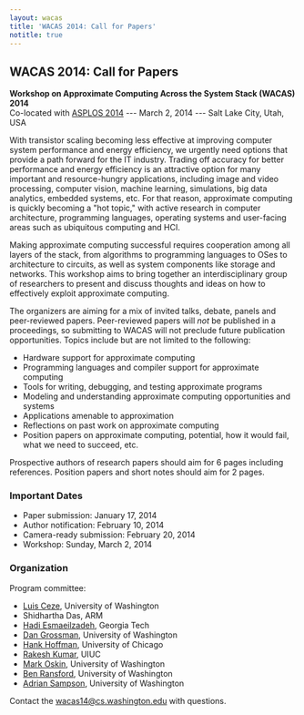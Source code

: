 ```yaml
---
layout: wacas
title: 'WACAS 2014: Call for Papers'
notitle: true
---
```


## WACAS 2014: Call for Papers

**Workshop on Approximate Computing Across the System Stack (WACAS) 2014**<br />
Co-located with [ASPLOS 2014][asplos] --- March
2, 2014 --- Salt Lake City, Utah, USA

[asplos]: http://www.cs.utah.edu/asplos14/

With transistor scaling becoming less effective at improving computer system
performance and energy efficiency, we urgently need options that provide a path
forward for the IT industry.  Trading off accuracy for better performance and
energy efficiency is an attractive option for many important and
resource-hungry applications, including image and video processing, computer
vision, machine learning, simulations, big data analytics, embedded systems, etc. For that reason, approximate
computing is quickly becoming a "hot topic," with active research in computer
architecture, programming languages, operating systems and user-facing areas
such as ubiquitous computing and HCI.

Making approximate computing successful requires cooperation among all layers
of the stack, from algorithms to programming languages to OSes to architecture
to circuits, as well as system components like storage and networks.  This
workshop aims to bring together an interdisciplinary group of researchers to
present and discuss thoughts and ideas on how to effectively exploit
approximate computing.

The organizers are aiming for a mix of invited talks, debate, panels and
peer-reviewed papers. Peer-reviewed papers will *not* be published in a
proceedings, so submitting to WACAS will not preclude future publication
opportunities. Topics include but are not limited to the following:

* Hardware support for approximate computing
* Programming languages and compiler support for approximate computing
* Tools for writing, debugging, and testing approximate programs
* Modeling and understanding approximate computing opportunities and systems
* Applications amenable to approximation
* Reflections on past work on approximate computing
* Position papers on approximate computing, potential, how it would fail, what
  we need to succeed, etc.

Prospective authors of research papers should aim for 6 pages including
references. Position papers and short notes should aim for 2 pages.

### Important Dates

- Paper submission: January 17, 2014
- Author notification: February 10, 2014
- Camera-ready submission: February 20, 2014
- Workshop: Sunday, March 2, 2014

### Organization

Program committee:

* [Luis Ceze][], University of Washington
* Shidhartha Das, ARM 
* [Hadi Esmaeilzadeh][], Georgia Tech
* [Dan Grossman][], University of Washington
* [Hank Hoffman][], University of Chicago
* [Rakesh Kumar][], UIUC
* [Mark Oskin][], University of Washington
* [Ben Ransford][], University of Washington
* [Adrian Sampson][], University of Washington

Contact the [wacas14@cs.washington.edu][organizers] with questions.

[organizers]: mailto:wacas14@cs.washington.edu
[Luis Ceze]: http://homes.cs.washington.edu/~luisceze/
[Hadi Esmaeilzadeh]: http://www.cc.gatech.edu/~hadi/
[Dan Grossman]: http://homes.cs.washington.edu/~djg/
[Hank Hoffman]: http://www.cs.uchicago.edu/people/hankhoffmann
[Rakesh Kumar]: http://passat.crhc.illinois.edu/rakeshk/
[Mark Oskin]: http://homes.cs.washington.edu/~oskin/
[Ben Ransford]: http://homes.cs.washington.edu/~ransford/
[Adrian Sampson]: http://homes.cs.washington.edu/~asampson/
